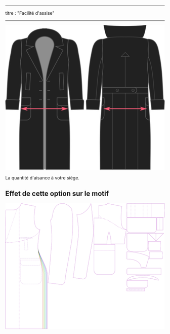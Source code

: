 - - -
titre : "Facilité d'assise"
- - -

![Aisance d'assise](./seatease.svg)

La quantité d'aisance à votre siège.

## Effet de cette option sur le motif

![Cette image montre l'effet de cette option en superposant plusieurs variantes qui ont une valeur différente pour cette option](carlton_seatease_sample.svg "Effet de cette option sur le modèle")
